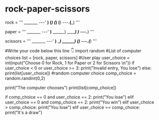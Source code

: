 # rock-paper-scissors

rock = '''
    _______
---'   ____)
      (_____)
      (_____)
      (____)
---.__(___)
'''

paper = '''
    _______
---'   ____)____
          ______)
          _______)
         _______)
---.__________)
'''

scissors = '''
    _______
---'   ____)____
          ______)
       __________)
      (____)
---.__(___)
'''

#Write your code below this line 👇
import random
#List of computer choices
list = [rock, paper, scissors]
#User play
user_choice = int(input("Choose 0 for Rock, 1 for Paper or 2 for Scissors \n"))
if user_choice < 0 or user_choice >= 3:
  print("Invalid entry, You lose") 
else:
  print(list[user_choice])
#random computer choice
  comp_choice = random.randint(0,2)
  
  print("The computer chooses")
  print(list[comp_choice])
 
  if comp_choice == 0 and user_choice == 2:
    print("You lose")
  elif user_choice == 0 and comp_choice == 2:
    print("You win")
  elif user_choice > comp_choice:
    print("You lose")
  elif user_choice == comp_choice:
    print("It's a draw")
